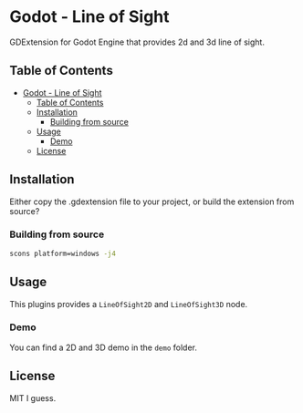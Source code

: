 # Godot - Line of Sight

GDExtension for Godot Engine that provides 2d and 3d line of sight.

## Table of Contents

- [Godot - Line of Sight](#godot---line-of-sight)
  - [Table of Contents](#table-of-contents)
  - [Installation](#installation)
    - [Building from source](#building-from-source)
  - [Usage](#usage)
    - [Demo](#demo)
  - [License](#license)

## Installation

Either copy the .gdextension file to your project, or build the extension from source?

### Building from source

```bash
scons platform=windows -j4
```

## Usage

This plugins provides a `LineOfSight2D` and `LineOfSight3D` node.

### Demo

You can find a 2D and 3D demo in the `demo` folder.

## License

MIT I guess.
